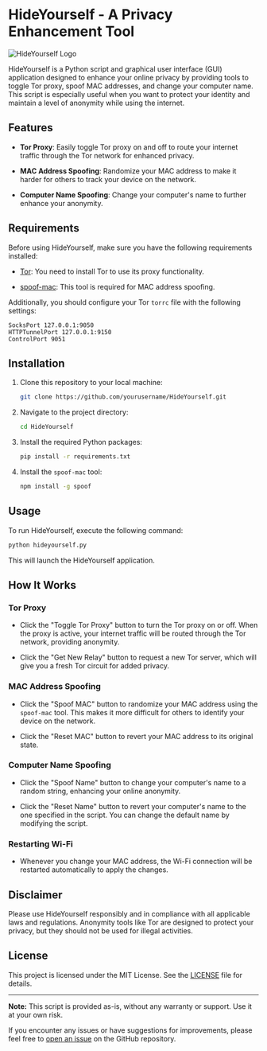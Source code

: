 # HideYourself - A Privacy Enhancement Tool

![HideYourself Logo](https://yourimageurl.com/logo.png)

HideYourself is a Python script and graphical user interface (GUI) application designed to enhance your online privacy by providing tools to toggle Tor proxy, spoof MAC addresses, and change your computer name. This script is especially useful when you want to protect your identity and maintain a level of anonymity while using the internet.

## Features

- **Tor Proxy**: Easily toggle Tor proxy on and off to route your internet traffic through the Tor network for enhanced privacy.

- **MAC Address Spoofing**: Randomize your MAC address to make it harder for others to track your device on the network.

- **Computer Name Spoofing**: Change your computer's name to further enhance your anonymity.

## Requirements

Before using HideYourself, make sure you have the following requirements installed:

- [Tor](https://www.torproject.org/): You need to install Tor to use its proxy functionality.

- [spoof-mac](https://github.com/feross/spoof): This tool is required for MAC address spoofing.

Additionally, you should configure your Tor `torrc` file with the following settings:

```
SocksPort 127.0.0.1:9050
HTTPTunnelPort 127.0.0.1:9150
ControlPort 9051
```

## Installation

1. Clone this repository to your local machine:

   ```bash
   git clone https://github.com/yourusername/HideYourself.git
   ```

2. Navigate to the project directory:

   ```bash
   cd HideYourself
   ```

3. Install the required Python packages:

   ```bash
   pip install -r requirements.txt
   ```

4. Install the `spoof-mac` tool:

   ```bash
   npm install -g spoof
   ```

## Usage

To run HideYourself, execute the following command:

```bash
python hideyourself.py
```

This will launch the HideYourself application.

## How It Works

### Tor Proxy

- Click the "Toggle Tor Proxy" button to turn the Tor proxy on or off. When the proxy is active, your internet traffic will be routed through the Tor network, providing anonymity.

- Click the "Get New Relay" button to request a new Tor server, which will give you a fresh Tor circuit for added privacy.

### MAC Address Spoofing

- Click the "Spoof MAC" button to randomize your MAC address using the `spoof-mac` tool. This makes it more difficult for others to identify your device on the network.

- Click the "Reset MAC" button to revert your MAC address to its original state.

### Computer Name Spoofing

- Click the "Spoof Name" button to change your computer's name to a random string, enhancing your online anonymity.

- Click the "Reset Name" button to revert your computer's name to the one specified in the script. You can change the default name by modifying the script.

### Restarting Wi-Fi

- Whenever you change your MAC address, the Wi-Fi connection will be restarted automatically to apply the changes.

## Disclaimer

Please use HideYourself responsibly and in compliance with all applicable laws and regulations. Anonymity tools like Tor are designed to protect your privacy, but they should not be used for illegal activities.

## License

This project is licensed under the MIT License. See the [LICENSE](LICENSE) file for details.

---

**Note:** This script is provided as-is, without any warranty or support. Use it at your own risk.

If you encounter any issues or have suggestions for improvements, please feel free to [open an issue](https://github.com/yourusername/HideYourself/issues) on the GitHub repository.

